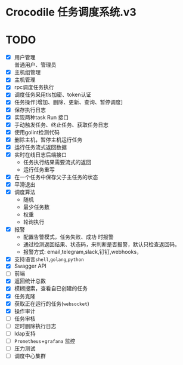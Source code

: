 # Crocodile 任务调度系统.v3


# TODO
- [x] 用户管理  
      普通用户、管理员
- [x] 主机组管理
- [x] 主机管理
- [x] rpc调度任务执行
- [x] 调度任务采用tls加密、token认证
- [x] 任务操作[增加、删除、更新、查询、暂停调度]
- [x] 保存执行日志
- [x] 实现两种task Run 接口
- [x] 手动触发任务、终止任务、获取任务日志
- [x] 使用golint检测代码
- [x] 删除主机，暂停主机运行任务
- [x] 运行任务流式返回数据
- [x] 实时在线日志后端接口 
    - 任务执行结果需要流式的返回 
    - 运行任务重写
- [x] 在一个任务中保存父子主任务的状态
- [x] 平滑退出
- [x] 调度算法
    - 随机
    - 最少任务数
    - 权重
    - 轮询执行
- [x] 报警
    - 配置告警模式，任务失败、成功 时报警
    - 通过检测返回结果、状态码，来判断是否报警，默认只检查返回码。
    - 报警方式: email,telegram,slack,钉钉,webhooks，
- [x] 支持语言`shell`,`golang`,`python`
- [x] Swagger API
- [ ] 前端
- [x] 返回统计总数
- [x] 模糊搜索，查看自已创建的任务
- [x] 任务克隆
- [x] 获取正在运行的任务(`websocket`)
- [x] 操作审计
- [ ] 任务审核
- [ ] 定时删除执行日志
- [ ] ldap支持
- [ ] `Prometheus`+`grafana` 监控
- [ ] 压力测试
- [ ] 调度中心集群